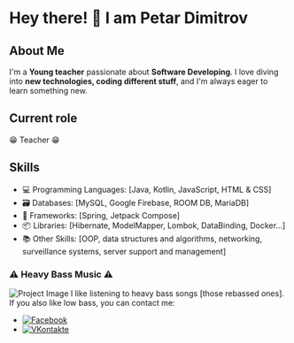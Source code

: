 # Hey there! 👋 I am Petar Dimitrov

## About Me
I'm a **Young teacher** passionate about **Software Developing**. I love diving into **new technologies, coding different stuff**, and I'm always eager to learn something new.

## Current role
:grin: Teacher :grin:

## Skills
- 💻 Programming Languages: [Java, Kotlin, JavaScript, HTML & CSS]
- 🗃️ Databases: [MySQL, Google Firebase, ROOM DB, MariaDB]
- 🌱 Frameworks: [Spring, Jetpack Compose]
- 📦 Libraries: [Hibernate, ModelMapper, Lombok, DataBinding, Docker...]
- 📚 Other Skills: [OOP, data structures and algorithms, networking, surveillance systems, server support and management]

### ⚠ Heavy Bass Music ⚠
![Project Image](https://i.postimg.cc/TYr3qhBV/background-modern.jpg)
I like listening to heavy bass songs [those rebassed ones].  
If you also like low bass, you can contact me:
- [![Facebook](https://img.shields.io/badge/Facebook-Profile-blue?style=flat-square&logo=facebook&logoColor=white)](https://www.facebook.com/profile.php?id=100026242775661)
- [![VKontakte](https://img.shields.io/badge/VKontakte-Profile-blue?style=flat-square&logo=vk&logoColor=white)](https://vk.com/id817756413)
<!--
**prdimitrov/prdimitrov** is a ✨ _special_ ✨ repository because its `README.md` (this file) appears on your GitHub profile.

Here are some ideas to get you started:

- 🔭 I’m currently working on ...
- 🌱 I’m currently learning ...
- 👯 I’m looking to collaborate on ...
- 🤔 I’m looking for help with ...
- 💬 Ask me about ...
- 📫 How to reach me: ...
- 😄 Pronouns: ...
- ⚡ Fun fact: ...
-->
